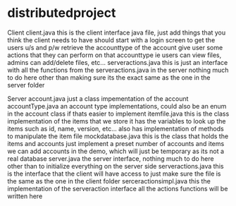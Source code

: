 # distributedproject

Client
  client.java
    this is the client interface java file, just add things that you think the client needs to have
    should start with a login screen to get the users u/s and p/w
      retrieve the accounttype of the account
    give user some actions that they can perform on that accounttype
      ie users can view files, admins can add/delete files, etc...
  serveractions.java
    this is just an interface with all the functions from the serveractions.java in the server
    nothing much to do here other than making sure its the exact same as the one in the server folder

Server
  account.java
    just a class impementation of the account
  accountType.java
    an account type implementations, could also be an enum in the account class if thats easier to implement
  itemfile.java
    this is the class implementation of the items that we store
      it has the variables to look up the items such as id, name, version, etc...
      also has implementation of methods to manipulate the item file
  mockdatabase.java
    this is the class that holds the items and accounts
      just implement a preset number of accounts and items
        we can add accounts in the demo, which will just be temporary as its not a real database
  server.java
    the server interface, nothing much to do here other than to initialize everything on the server side
  serveractions.java
    this is the interface that the client will have access to
      just make sure the file is the same as the one in the client folder
  serceractionsimpl.java
    this the implementation of the serveraction interface
      all the actions functions will be written here

